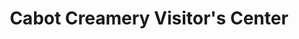 ---
title: "Cabot Creamery Visitor's Center"
url: /cabot/cabot-creamery-visitors-center/
shop: Käse
---